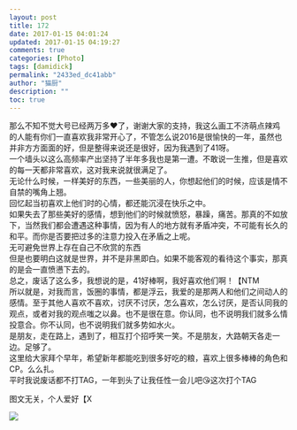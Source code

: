 ```yaml
---
layout: post
title: 172
date: 2017-01-15 04:01:24
updated: 2017-01-15 04:19:27
comments: true
categories: [Photo]
tags: [damidick]
permalink: "2433ed_dc41abb"
author: "猫厨"
description: ""
toc: true
---
```


<p>那么不知不觉大号已经两万多❤了，谢谢大家的支持，我这么画工不济萌点辣鸡的人能有你们一直喜欢我非常开心了，不管怎么说2016是很愉快的一年，虽然也并非方方面面的好，但是整得来说还是很好，因为我遇到了41呀。<br />一个墙头以这么高频率产出坚持了半年多我也是第一遭。不敢说一生推，但是喜欢的每一天都非常喜欢，这对我来说就很满足了。<br />无论什么时候，一样美好的东西，一些美丽的人，你想起他们的时候，应该是情不自禁的嘴角上翘。<br />回忆起当初喜欢上他们时的心情，都还能沉浸在快乐之中。<br />如果失去了那些美好的感情，想到他们的时候就愤怒，暴躁，痛苦。那真的不如放下，当然我们都会遭遇这种事情，因为有人的地方就有矛盾冲突，不可能有长久的和平。而你是否要把过多的注意力投入在矛盾之上呢。<br />无可避免世界上存在自己不欣赏的东西<br />但是也要明白这就是世界，并不是非黑即白。如果不能客观的看待这个事实，那真的是会一直愤懑下去的。<br />总之，废话了这么多，我想说的是，41好棒啊，我好喜欢他们啊！【NTM<br />所以就是，对我而言，饭圈的事情，都是浮云，我爱的是那两人和他们之间动人的感情。至于其他人喜欢不喜欢，讨厌不讨厌，怎么喜欢，怎么讨厌，是否认同我的观点，或者对我的观点嗤之以鼻。也不是很在意。你认同，也不说明我们就多么情投意合。你不认同，也不说明我们就多势如水火。<br />是朋友，走在路上，遇到了，相互打个招呼笑一笑。不是朋友，大路朝天各走一边。足够了。<br />这里给大家拜个早年，希望新年都能吃到很多好吃的粮，喜欢上很多棒棒的角色和CP。么么扎。<br />平时我说废话都不打TAG，一年到头了让我任性一会儿吧😘这次打个TAG</p> 
<p>图文无关，个人爱好【X</p>

![](https://nos.netease.com/imglf1/img/cVZNdzJtQk9JV2ZEWS9YenJBdFJvTXNOc3MvVkk1L3pOVFpacVVTdlVWYy8yNHVES0k4TitRPT0.png)